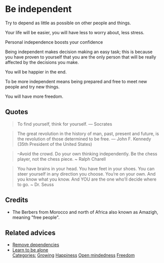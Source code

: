 # Be independent

Try to depend as little as possible on other people and things.

Your life will be easier, you will have less to worry about, less stress.

Personal independence boosts your confidence

Being independent makes decision making an easy task; this is because you have proven to yourself that you are the only person that will be really affected by the decisions you make.

You will be happier in the end.

To be more independent means being prepared and free to meet new people and try new things.

You will have more freedom.

## Quotes

> To find yourself, think for yourself.
> ― Socrates

> The great revolution in the history of man, past, present and future, is the revolution
of those determined to be free.
> ― John F. Kennedy (35th President of the United States)

> –Avoid the crowd. Do your own thinking independently. Be the chess player, not the chess piece. 
> ~ Ralph Charell

> You have brains in your head. You have feet in your shoes. You can steer yourself in any direction you choose. You’re on your own. And you know what you know. And YOU are the one who’ll decide where to go. 
> ~ Dr. Seuss

## Credits

- The Berbers from Morocco and north of Africa also known as Amazigh, meaning "free people".

## Related advices
- [Remove dependencies](../Remove%20dependencies/index.md)
- [Learn to be alone](../Learn%20to%20be%20alone/index.md)
<br/>[Categories:](../Categories/index.md) [Growing](../Categories/Growing.md) [Happiness](../Categories/Happiness.md) [Open mindedness](../Categories/Open%20mindedness.md) [Freedom](../Categories/Freedom.md)